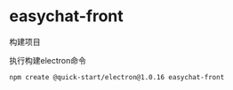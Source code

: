 # easychat-front

构建项目



执行构建electron命令

```shell
npm create @quick-start/electron@1.0.16 easychat-front
```


